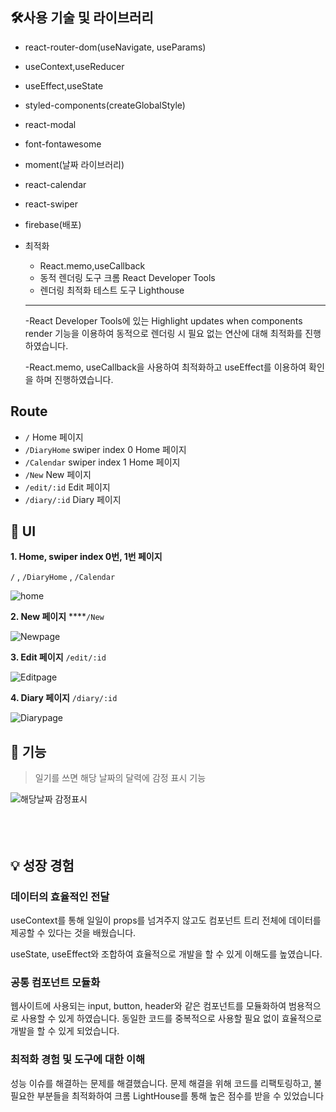 ## **🛠사용 기술 및 라이브러리**

- react-router-dom(useNavigate, useParams)
- useContext,useReducer
- useEffect,useState
- styled-components(createGlobalStyle)
- react-modal
- font-fontawesome
- moment(날짜 라이브러리)
- react-calendar
- react-swiper
- firebase(배포)
- 최적화
    - React.memo,useCallback
    - 동적 렌더링 도구 크롬 React Developer Tools
    - 렌더링 최적화 테스트 도구 Lighthouse
    
    ---
    
    -React Developer Tools에 있는 
    Highlight updates when components render 기능을 이용하여
    동적으로 렌더링 시 필요 없는 연산에 대해 최적화를 진행하였습니다.
    
    -React.memo, useCallback을 사용하여 최적화하고 useEffect를 이용하여 확인을 하며 진행하였습니다.
    

## Route

- `/`   Home 페이지
- `/DiaryHome`   swiper index 0 Home 페이지
- `/Calendar`   swiper index 1 Home 페이지
- `/New`    New 페이지
- `/edit/:id`   Edit 페이지
- `/diary/:id`   Diary 페이지

## 🎨 UI

**1. Home, swiper index 0번, 1번 페이지**

`/` , `/DiaryHome` , `/Calendar`

![home](https://github.com/taehyeon0412/react_emotion-diary/assets/71374539/f5434352-b487-4097-b6ee-5c3a5800d343)



**2. New 페이지**  ****`/New`

![Newpage](https://github.com/taehyeon0412/react_emotion-diary/assets/71374539/7ee99d38-026b-4bd2-90b3-d36c9ba13345)



**3. Edit 페이지** `/edit/:id`

![Editpage](https://github.com/taehyeon0412/react_emotion-diary/assets/71374539/edd24687-168e-476f-adad-3079138ae396)



**4. Diary 페이지** `/diary/:id`

![Diarypage](https://github.com/taehyeon0412/react_emotion-diary/assets/71374539/29a623e4-163f-406f-9bba-963758edad01)

## **📝 기능**

> 일기를 쓰면 해당 날짜의 달력에 감정 표시 기능

![해당날짜 감정표시](https://github.com/taehyeon0412/react_emotion-diary/assets/71374539/7d495ffc-f651-4efd-9b68-546e29f05ef2)
<br/>
<br/>
<br/>
<br/>
## 💡 성장 경험

### 데이터의 효율적인 전달

useContext를 통해 일일이 props를 넘겨주지 않고도 컴포넌트 트리 전체에 데이터를 제공할 수 있다는 것을 배웠습니다.

useState, useEffect와 조합하여 효율적으로 개발을 할 수 있게 이해도를 높였습니다.

### 공통 컴포넌트 모듈화

웹사이트에 사용되는 input, button, header와 같은 컴포넌트를 모듈화하여 범용적으로 사용할 수 있게 하였습니다. 동일한 코드를 중복적으로 사용할 필요 없이 효율적으로 개발을 할 수 있게 되었습니다.

### 최적화 경험 및 도구에 대한 이해

성능 이슈를 해결하는 문제를 해결했습니다.
문제 해결을 위해 코드를 리팩토링하고, 불필요한 부분들을 최적화하여 크롬 LightHouse를 통해 높은 점수를 받을 수 있었습니다
